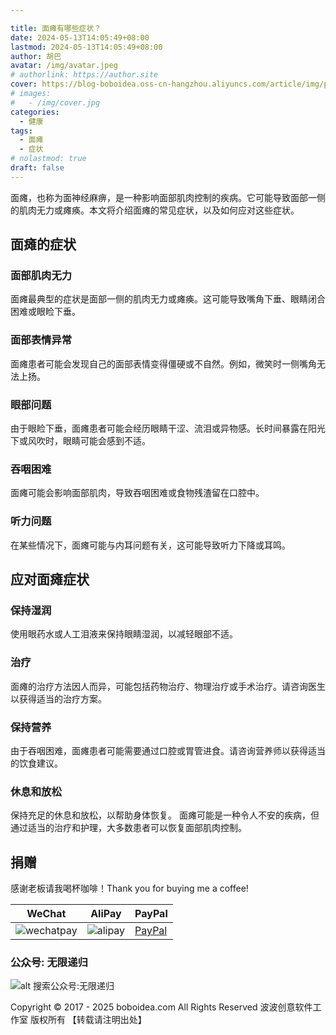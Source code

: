 ```yaml
---

title: 面瘫有哪些症状？
date: 2024-05-13T14:05:49+08:00
lastmod: 2024-05-13T14:05:49+08:00
author: 胡巴
avatar: /img/avatar.jpeg
# authorlink: https://author.site
cover: https://blog-boboidea.oss-cn-hangzhou.aliyuncs.com/article/img/posts/auto/article%20(17).jpg
# images:
#   - /img/cover.jpg
categories:
  - 健康
tags:
  - 面瘫
  - 症状
# nolastmod: true
draft: false
---
```

面瘫，也称为面神经麻痹，是一种影响面部肌肉控制的疾病。它可能导致面部一侧的肌肉无力或瘫痪。本文将介绍面瘫的常见症状，以及如何应对这些症状。
<!--more-->
## 面瘫的症状
### 面部肌肉无力
面瘫最典型的症状是面部一侧的肌肉无力或瘫痪。这可能导致嘴角下垂、眼睛闭合困难或眼睑下垂。
### 面部表情异常
面瘫患者可能会发现自己的面部表情变得僵硬或不自然。例如，微笑时一侧嘴角无法上扬。
### 眼部问题
由于眼睑下垂，面瘫患者可能会经历眼睛干涩、流泪或异物感。长时间暴露在阳光下或风吹时，眼睛可能会感到不适。
### 吞咽困难
面瘫可能会影响面部肌肉，导致吞咽困难或食物残渣留在口腔中。
### 听力问题
在某些情况下，面瘫可能与内耳问题有关，这可能导致听力下降或耳鸣。
## 应对面瘫症状
### 保持湿润
使用眼药水或人工泪液来保持眼睛湿润，以减轻眼部不适。
### 治疗
面瘫的治疗方法因人而异，可能包括药物治疗、物理治疗或手术治疗。请咨询医生以获得适当的治疗方案。
### 保持营养
由于吞咽困难，面瘫患者可能需要通过口腔或胃管进食。请咨询营养师以获得适当的饮食建议。
### 休息和放松
保持充足的休息和放松，以帮助身体恢复。
面瘫可能是一种令人不安的疾病，但通过适当的治疗和护理，大多数患者可以恢复面部肌肉控制。

## 捐赠

感谢老板请我喝杯咖啡！Thank you for buying me a coffee!

| WeChat | AliPay | PayPal |
| --- | --- | --- |
| ![wechatpay](https://blog-boboidea.oss-cn-hangzhou.aliyuncs.com/pay/wechat_%E6%94%B6%E6%AC%BE%E7%A0%81.jpg) | ![alipay](https://blog-boboidea.oss-cn-hangzhou.aliyuncs.com/pay/alipay.jpg) | [PayPal](https://paypal.me/JianboQin?country.x=C2&locale.x=zh_XC) |

### 公众号: 无限递归

![alt 搜索公众号:无限递归](https://blog-boboidea.oss-cn-hangzhou.aliyuncs.com/article/img/gongzhonghao.jpeg "无限递归")

<!--declare-declare-->

Copyright &copy; 2017 - 2025 boboidea.com All Rights Reserved 波波创意软件工作室 版权所有 【转载请注明出处】